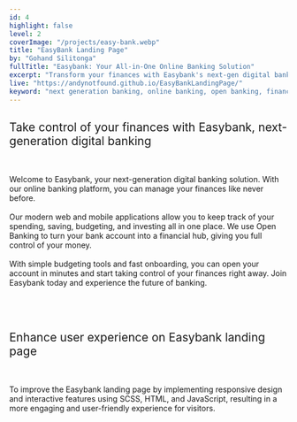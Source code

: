 ```yaml
---
id: 4
highlight: false
level: 2
coverImage: "/projects/easy-bank.webp"
title: "EasyBank Landing Page"
by: "Gohand Silitonga"
fullTitle: "Easybank: Your All-in-One Online Banking Solution"
excerpt: "Transform your finances with Easybank's next-gen digital banking. One account for spending, saving, budgeting, and investing. Open in minutes."
live: "https://andynotfound.github.io/EasyBankLandingPage/"
keyword: "next generation banking, online banking, open banking, financial hub, budgeting, investments, fast onboarding, digital banking, Easybank"
---
```


<style>
  ul {
    list-style-type: none;
    margin: 0;
    padding: 0;
  }
  
  li {
    margin: 0 0 0 1em;
    padding: 0;
    position: relative;
  }
  
  li:before {
    content: "";
    position: absolute;
    top: 0.85em;
    left: -1em;
    width: 0.3em;
    height: 0.3em;
    background-color: black;
    border-radius: 50%;
  }
</style>

<h2 style="font-weight: 400;">Take control of your finances with Easybank, next-generation digital banking</h2>
<br>
<p>
    Welcome to Easybank, your next-generation digital banking solution. With our online banking platform, you can manage your finances like never before. 
    <br><br>
    Our modern web and mobile applications allow you to keep track of your spending, saving, budgeting, and investing all in one place. We use Open Banking to turn your bank account into a financial hub, giving you full control of your money. 
    <br><br>
    With simple budgeting tools and fast onboarding, you can open your account in minutes and start taking control of your finances right away. Join Easybank today and experience the future of banking.
</p>
<br>

<br>
<h2 style="font-weight: 400;">Enhance user experience on Easybank landing page</h2>
<br>
<p>
    To improve the Easybank landing page by implementing responsive design and interactive features using SCSS, HTML, and JavaScript, resulting in a more engaging and user-friendly experience for visitors.
</p>
<br>
